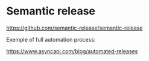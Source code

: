 # Semantic release

https://github.com/semantic-release/semantic-release

Exemple of full automation process:

https://www.asyncapi.com/blog/automated-releases
